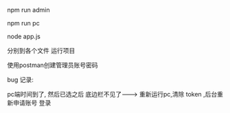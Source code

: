 npm  run  admin

npm run pc

node app.js

分别到各个文件 运行项目

使用postman创建管理员账号密码



bug 记录:

pc端时间到了, 然后已选之后 底边栏不见了---> 重新运行pc,清除 token ,后台重新申请账号 登录